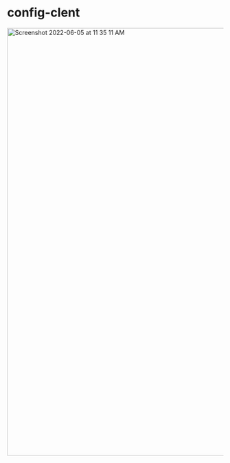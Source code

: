 # config-clent

<img width="996" alt="Screenshot 2022-06-05 at 11 35 11 AM" src="https://user-images.githubusercontent.com/54174687/172037679-cfdee194-b56a-46eb-864f-366df489bd66.png">
